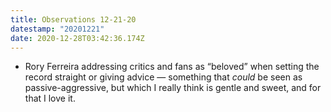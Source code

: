 ```yaml
---
title: Observations 12-21-20
datestamp: "20201221"
date: 2020-12-28T03:42:36.174Z
---
```

- Rory Ferreira addressing critics and fans as “beloved” when setting the record straight or giving advice — something that *could* be seen as passive-aggressive, but which I really think is gentle and sweet, and for that I love it.